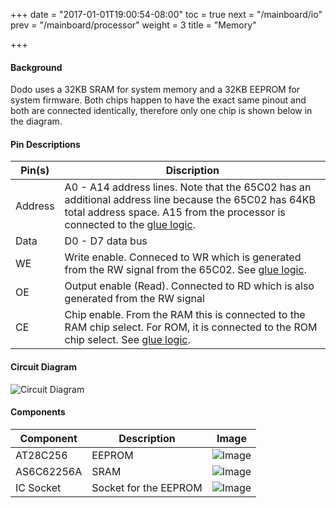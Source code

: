 +++
date = "2017-01-01T19:00:54-08:00"
toc = true
next = "/mainboard/io"
prev = "/mainboard/processor"
weight = 3
title = "Memory"

+++

#### Background

Dodo uses a 32KB SRAM for system memory and a 32KB EEPROM for system firmware. Both chips happen to have the exact same pinout and both are connected identically, therefore only one chip is shown below in the diagram.

#### Pin Descriptions

| Pin(s)      | Discription                 |
| ----------- | --------------------------- |
| Address     | A0 - A14 address lines. Note that the 65C02 has an additional address line because the 65C02 has 64KB total address space. A15 from the processor is connected to the [glue logic](/mainboard/gluelogic).
| Data        | D0 - D7 data bus
| WE          | Write enable. Conneced to WR which is generated from the RW signal from the 65C02. See [glue logic](/mainboard/gluelogic).
| OE          | Output enable (Read). Connected to RD which is also generated from the RW signal
| CE          | Chip enable. From the RAM this is connected to the RAM chip select. For ROM, it is connected to the ROM chip select. See [glue logic](/mainboard/gluelogic).

#### Circuit Diagram

![Circuit Diagram](/memory.png?width=50%)

#### Components

| Component                | Description                                   | Image                                 |
| ------------------------ | --------------------------------------------- | ------------------------------------- |
| AT28C256                 | EEPROM                                        | ![Image](/AT28C256.jpg?height=100px)
| AS6C62256A               | SRAM                                          | ![Image](/AS6C62256A.jpg?height=100px)
| IC Socket                | Socket for the EEPROM                         | ![Image](/socket.jpg?height=100px)
